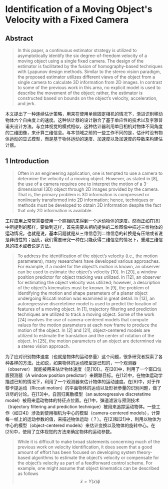 # Identification of a Moving Object's Velocity with a Fixed Camera

## Abstract
> In this paper, a continuous estimator strategy is utilized to asymptotically identify the six degree-of-freedom velocity of a moving object using a single fixed camera. The design of the estimator is facilitated by the fusion of homography-based techniques with Lyapunov design methods. Similar to the stereo vision paradigm, the proposed estimator utilizes different views of the object from a single camera to calculate 3D information from 2D images. In contrast to some of the previous work in this area, no explicit model is used to describe the movement of the object; rather, the estimator is constructed based on bounds on the object’s velocity, acceleration, and jerk.

本文提出了一种连续估计策略，用来在使用单目固定相机的情况下，渐进识别移动物体六个自由度上的速度。这种估计器的设计融合了基于单应性的技术以及李雅普诺夫设计方法。与立体视觉的模式相似，这种估计器利用单目相机对物体不同角度的二维图像，来计算三维信息。与本领域之前的一些工作不同的是，估计时没有物体运动的显式模型，而是基于物体运动的速度、加速度以及加速度的导数来构建估计器。

## 1 Introduction
> Often in an engineering application, one is tempted to use a camera to determine the velocity of a moving object. However, as stated in [8], the use of a camera requires one to interpret the motion of a 3-dimensional (3D) object through 2D images provided by the camera. That is, the primary problem is 3D information is compressed or nonlinearly transformed into 2D information; hence, techniques or methods must be developed to obtain 3D information despite the fact that only 2D information is available. 

工程应用上常常需要使用一个照相机来得到一个运动物体的速度。然而正如在[8]中所提到的那样，要做到这样，首先需要从相机提供的二维图像中描述三维物体的运动情况。也就是说，基本问题就是从三维信息到二维信息的转换是有压缩或者说是非线性的；因此，我们需要研究一种在只能获得二维信息的情况下，重建三维信息的技术或者说是方法。

> To address the identification of the object’s velocity (i.e., the motion parameters), many researchers have developed various approaches. For example, if a model for the object’s motion is known, an observer can be used to estimate the object’s velocity [10]. In [20], a window position predictor for object tracking was utilized. In [12], an observer for estimating the object velocity was utilized; however, a description of the object’s kinematics must be known. In [9], the problem of identifying the motion and shape parameters of a planar object undergoing Riccati motion was examined in great detail. In [13], an autoregressive discretetime model is used to predict the location of features of a moving object. In [1], trajectory filtering and prediction techniques are utilized to track a moving object. Some of the work [24] involves the use of camera-centered models that compute values for the motion parameters at each new frame to produce the motion of the object. In [2] and [21], object-centered models are utilized to estimate the translation and the center of rotation of the object. In [25], the motion parameters of an object are determined via a stereo vision approach.

为了应对识别物体速度（也就是物体的运动参量）这个问题，很多研究者探索了各种各样的方法。比如说，如果物体的运动模型是已知的，一个观测器（observer） 就能被用来估计物体速度（见[10]）。在[20]中，利用了一个窗口位置预测器（A window position predictor）来跟踪目标。在[12]中，在物体运动学描述已知的情况下，利用了一个观测器来估计物体的运动速度。在[9]中，对于作黎卡提运动（Riccati motion）的平面物体的运动以及形状参量的识别问题，做了详尽的讨论。在[13]中，自回归离散模型（an autoregressive discretetime model）被用来运动物体的特征点位置。在[1中，弹道滤波与预测技术（trajectory filtering and prediction technique）被用来追踪运动物体。一些工作（如[24]）涉及到使用相机为中心的模型（camera-centered models），计算每一帧上的运动参数的值，来描述物体运动（？）。在[2]和[21]中，利用以物体为中心的模型（object-centered models）来估计变换以及物体的旋转中心。在[25]中，使用了立体视觉的方法来确定物体的运动参数。

> While it is difficult to make broad statements concerning much of the previous work on velocity identification, it does seem that a good amount of effort has been focused on developing system theory-based algorithms to estimate the object’s velocity or compensate for the object’s velocity as part of a feedforward control scheme. For example, one might assume that object kinematics can be described as
follows
$$
\dot x = Y(x) \phi
$$